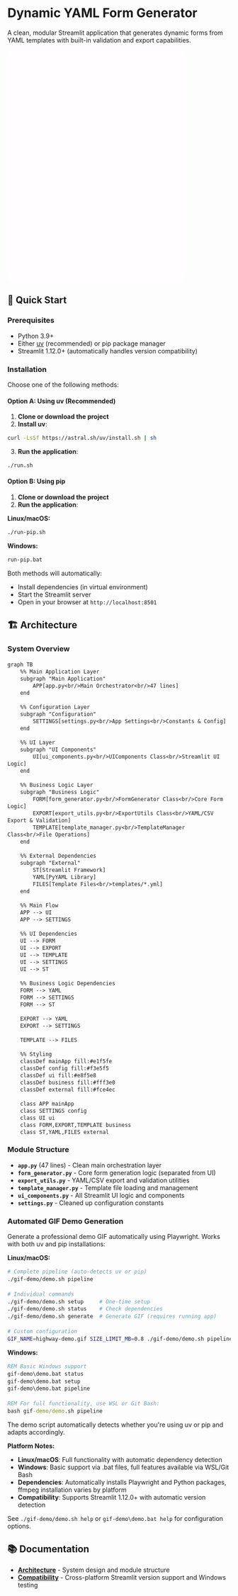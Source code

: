 
# Dynamic YAML Form Generator

A clean, modular Streamlit application that generates dynamic forms from YAML templates with built-in validation and export capabilities.


![Dynamic YAML Form Generator Demo](demo.gif)


## 🚀 Quick Start

### Prerequisites

- Python 3.9+
- Either [uv](https://docs.astral.sh/uv/) (recommended) or pip package manager
- Streamlit 1.12.0+ (automatically handles version compatibility)

### Installation

Choose one of the following methods:

#### Option A: Using uv (Recommended)

1. **Clone or download the project**
2. **Install uv**:
```sh
curl -LsSf https://astral.sh/uv/install.sh | sh
```

3. **Run the application**:
```sh
./run.sh
```

#### Option B: Using pip

1. **Clone or download the project**
2. **Run the application**:

**Linux/macOS:**
```sh
./run-pip.sh
```

**Windows:**
```cmd
run-pip.bat
```

Both methods will automatically:
- Install dependencies (in virtual environment)
- Start the Streamlit server  
- Open in your browser at `http://localhost:8501`

## 🏗️ Architecture

### System Overview

```mermaid
graph TB
    %% Main Application Layer
    subgraph "Main Application"
        APP[app.py<br/>Main Orchestrator<br/>47 lines]
    end

    %% Configuration Layer
    subgraph "Configuration"
        SETTINGS[settings.py<br/>App Settings<br/>Constants & Config]
    end

    %% UI Layer
    subgraph "UI Components"
        UI[ui_components.py<br/>UIComponents Class<br/>Streamlit UI Logic]
    end

    %% Business Logic Layer
    subgraph "Business Logic"
        FORM[form_generator.py<br/>FormGenerator Class<br/>Core Form Logic]
        EXPORT[export_utils.py<br/>ExportUtils Class<br/>YAML/CSV Export & Validation]
        TEMPLATE[template_manager.py<br/>TemplateManager Class<br/>File Operations]
    end

    %% External Dependencies
    subgraph "External"
        ST[Streamlit Framework]
        YAML[PyYAML Library]
        FILES[Template Files<br/>templates/*.yml]
    end

    %% Main Flow
    APP --> UI
    APP --> SETTINGS
    
    %% UI Dependencies
    UI --> FORM
    UI --> EXPORT
    UI --> TEMPLATE
    UI --> SETTINGS
    UI --> ST
    
    %% Business Logic Dependencies
    FORM --> YAML
    FORM --> SETTINGS
    FORM --> ST
    
    EXPORT --> YAML
    EXPORT --> SETTINGS
    
    TEMPLATE --> FILES
    
    %% Styling
    classDef mainApp fill:#e1f5fe
    classDef config fill:#f3e5f5
    classDef ui fill:#e8f5e8
    classDef business fill:#fff3e0
    classDef external fill:#fce4ec
    
    class APP mainApp
    class SETTINGS config
    class UI ui
    class FORM,EXPORT,TEMPLATE business
    class ST,YAML,FILES external
```

### Module Structure

- **`app.py`** (47 lines) - Clean main orchestration layer
- **`form_generator.py`** - Core form generation logic (separated from UI)  
- **`export_utils.py`** - YAML/CSV export and validation utilities
- **`template_manager.py`** - Template file loading and management
- **`ui_components.py`** - All Streamlit UI logic and components
- **`settings.py`** - Cleaned up configuration constants

### Automated GIF Demo Generation

Generate a professional demo GIF automatically using Playwright. Works with both uv and pip installations:

**Linux/macOS:**
```sh
# Complete pipeline (auto-detects uv or pip)
./gif-demo/demo.sh pipeline

# Individual commands
./gif-demo/demo.sh setup     # One-time setup
./gif-demo/demo.sh status    # Check dependencies
./gif-demo/demo.sh generate  # Generate GIF (requires running app)

# Custom configuration
GIF_NAME=highway-demo.gif SIZE_LIMIT_MB=0.8 ./gif-demo/demo.sh pipeline
```

**Windows:**
```cmd
REM Basic Windows support
gif-demo\demo.bat status    
gif-demo\demo.bat setup     
gif-demo\demo.bat pipeline  

REM For full functionality, use WSL or Git Bash:
bash gif-demo/demo.sh pipeline
```

The demo script automatically detects whether you're using uv or pip and adapts accordingly.

**Platform Notes:**
- **Linux/macOS**: Full functionality with automatic dependency detection
- **Windows**: Basic support via .bat files, full features available via WSL/Git Bash
- **Dependencies**: Automatically installs Playwright and Python packages, ffmpeg installation varies by platform
- **Compatibility**: Supports Streamlit 1.12.0+ with automatic version detection

See `./gif-demo/demo.sh help` or `gif-demo\demo.bat help` for configuration options.

## 📚 Documentation

- **[Architecture](docs/architecture.md)** - System design and module structure
- **[Compatibility](docs/compatibility.md)** - Cross-platform Streamlit version support and Windows testing


